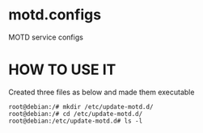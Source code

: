 # motd.configs

MOTD service configs

# HOW TO USE IT

Created three files as below and made them executable

```
root@debian:/# mkdir /etc/update-motd.d/
root@debian:/# cd /etc/update-motd.d/
root@debian:/etc/update-motd.d# ls -l 
```
